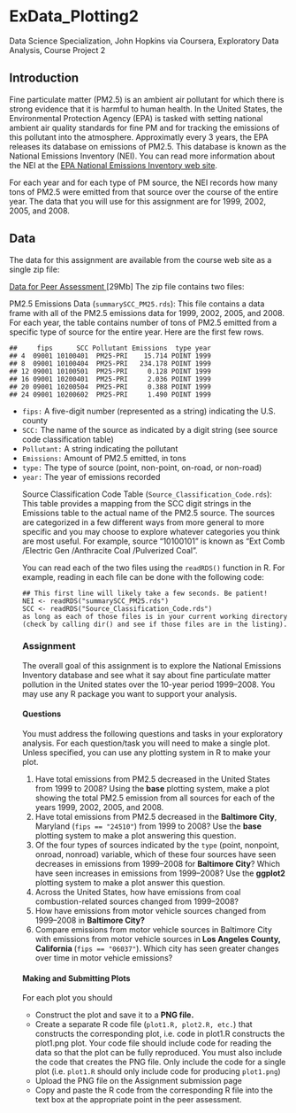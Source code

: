 # ExData_Plotting2
Data Science Specialization, John Hopkins via Coursera, Exploratory Data Analysis, Course Project 2

## Introduction

Fine particulate matter (PM2.5) is an ambient air pollutant for which there is strong evidence that it is harmful to human health. In the United States, the Environmental Protection Agency (EPA) is tasked with setting national ambient air quality standards for fine PM and for tracking the emissions of this pollutant into the atmosphere. Approximatly every 3 years, the EPA releases its database on emissions of PM2.5. This database is known as the National Emissions Inventory (NEI). You can read more information about the NEI at the <a href="http://www.epa.gov/ttn/chief/eiinformation.html">EPA National Emissions Inventory web site</a>.

For each year and for each type of PM source, the NEI records how many tons of PM2.5 were emitted from that source over the course of the entire year. The data that you will use for this assignment are for 1999, 2002, 2005, and 2008.

## Data

The data for this assignment are available from the course web site as a single zip file:

<a href="https://d396qusza40orc.cloudfront.net/exdata%2Fdata%2FNEI_data.zip">Data for Peer Assessment </a>[29Mb]
The zip file contains two files:

PM2.5 Emissions Data (<code>summarySCC_PM25.rds</code>): This file contains a data frame with all of the PM2.5 emissions data for 1999, 2002, 2005, and 2008. For each year, the table contains number of tons of PM2.5 emitted from a specific type of source for the entire year. Here are the first few rows.
```
##     fips      SCC Pollutant Emissions  type year
## 4  09001 10100401  PM25-PRI    15.714 POINT 1999
## 8  09001 10100404  PM25-PRI   234.178 POINT 1999
## 12 09001 10100501  PM25-PRI     0.128 POINT 1999
## 16 09001 10200401  PM25-PRI     2.036 POINT 1999
## 20 09001 10200504  PM25-PRI     0.388 POINT 1999
## 24 09001 10200602  PM25-PRI     1.490 POINT 1999
```
<ul>

<li><code>fips:</code> A five-digit number (represented as a string) indicating the U.S. county</li>

<li><code>SCC:</code> The name of the source as indicated by a digit string (see source code classification table)</li>

<li><code>Pollutant:</code> A string indicating the pollutant</li>

<li><code>Emissions:</code> Amount of PM2.5 emitted, in tons</li>

<li><code>type:</code> The type of source (point, non-point, on-road, or non-road)</li>

<li><code>year:</code> The year of emissions recorded</li>

Source Classification Code Table (<code>Source_Classification_Code.rds</code>): This table provides a mapping from the SCC digit strings in the Emissions table to the actual name of the PM2.5 source. The sources are categorized in a few different ways from more general to more specific and you may choose to explore whatever categories you think are most useful. For example, source “10100101” is known as “Ext Comb /Electric Gen /Anthracite Coal /Pulverized Coal”.

You can read each of the two files using the <code>readRDS()</code> function in R. For example, reading in each file can be done with the following code:
```
## This first line will likely take a few seconds. Be patient!
NEI <- readRDS("summarySCC_PM25.rds")
SCC <- readRDS("Source_Classification_Code.rds")
as long as each of those files is in your current working directory (check by calling dir() and see if those files are in the listing).
```
<h3>Assignment</h3>

The overall goal of this assignment is to explore the National Emissions Inventory database and see what it say about fine particulate matter pollution in the United states over the 10-year period 1999–2008. You may use any R package you want to support your analysis.

<h4>Questions</h4>
 
You must address the following questions and tasks in your exploratory analysis. For each question/task you will need to make a single plot. Unless specified, you can use any plotting system in R to make your plot.
<ol start = 1>
<li>Have total emissions from PM2.5 decreased in the United States from 1999 to 2008? Using the <strong>base</strong> plotting system, make a plot showing the total PM2.5 emission from all sources for each of the years 1999, 2002, 2005, and 2008.</li>

<li>Have total emissions from PM2.5 decreased in the <strong>Baltimore City</strong>, Maryland (<code>fips == "24510"</code>) from 1999 to 2008? Use the <strong>base</strong> plotting system to make a plot answering this question.</li>

<li>Of the four types of sources indicated by the <code>type</code> (point, nonpoint, onroad, nonroad) variable, which of these four sources have seen decreases in emissions from 1999–2008 for <strong>Baltimore City</strong>? Which have seen increases in emissions from 1999–2008? Use the <strong>ggplot2</strong> plotting system to make a plot answer this question.</li>

<li>Across the United States, how have emissions from coal combustion-related sources changed from 1999–2008?</li>

<li>How have emissions from motor vehicle sources changed from 1999–2008 in <strong>Baltimore City?</strong></li>

<li>Compare emissions from motor vehicle sources in Baltimore City with emissions from motor vehicle sources in <strong>Los Angeles County, California </strong>(<code>fips == "06037"</code>). Which city has seen greater changes over time in motor vehicle emissions?</li>
</ol>
<h4>Making and Submitting Plots</h4>

For each plot you should
<ul>
<li>Construct the plot and save it to a <strong>PNG file.</strong></li>

<li>Create a separate R code file (<code>plot1.R, plot2.R, etc.</code>) that constructs the corresponding plot, i.e. code in plot1.R constructs the plot1.png plot. Your code file should include code for reading the data so that the plot can be fully reproduced. You must also include the code that creates the PNG file. Only include the code for a single plot (i.e. <code>plot1.R</code> should only include code for producing <code>plot1.png</code>)</li>

<li>Upload the PNG file on the Assignment submission page</li>

<li>Copy and paste the R code from the corresponding R file into the text box at the appropriate point in the peer assessment.</li>
<ul>